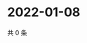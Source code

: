 # 2022-01-08

共 0 条

<!-- BEGIN WEIBO -->
<!-- 最后更新时间 Sat Jan 08 2022 08:33:58 GMT+0800 (China Standard Time) -->

<!-- END WEIBO -->
